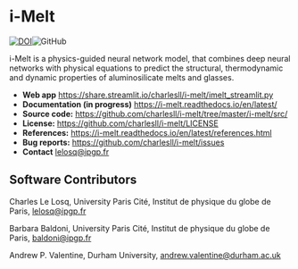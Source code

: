 # i-Melt

[![DOI](https://zenodo.org/badge/DOI/10.5281/zenodo.5342177.svg)](https://doi.org/10.5281/zenodo.5342177)![GitHub](https://img.shields.io/github/license/charlesll/i-melt)

i-Melt is a physics-guided neural network model, that combines deep neural networks with physical equations to predict the structural, thermodynamic and dynamic properties of aluminosilicate melts and glasses.

- **Web app** https://share.streamlit.io/charlesll/i-melt/imelt_streamlit.py
- **Documentation (in progress)** https://i-melt.readthedocs.io/en/latest/
- **Source code:** https://github.com/charlesll/i-melt/tree/master/i-melt/src/
- **License:** https://github.com/charlesll/i-melt/LICENSE
- **References:** https://i-melt.readthedocs.io/en/latest/references.html
- **Bug reports:** https://github.com/charlesll/i-melt/issues
- **Contact** lelosq@ipgp.fr

## Software Contributors

Charles Le Losq, University Paris Cité, Institut de physique du globe de Paris, lelosq@ipgp.fr

Barbara Baldoni, University Paris Cité, Institut de physique du globe de Paris, baldoni@ipgp.fr

Andrew P. Valentine, Durham University, andrew.valentine@durham.ac.uk
